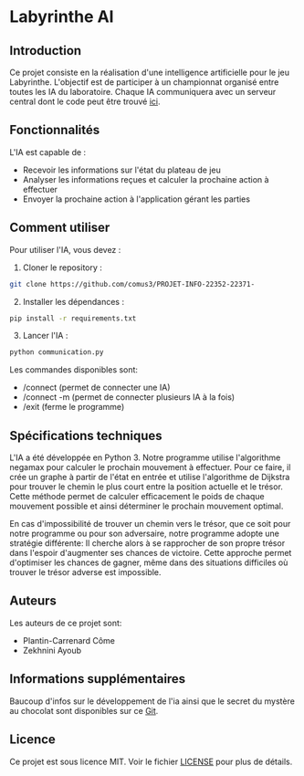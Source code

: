 # Labyrinthe AI

## Introduction

Ce projet consiste en la réalisation d'une intelligence artificielle pour le jeu Labyrinthe. L'objectif est de participer à un championnat organisé entre toutes les IA du laboratoire.
Chaque IA communiquera avec un serveur central dont le code peut être trouvé [ici](https://github.com/qlurkin/PI2CChampionshipRunner).

## Fonctionnalités

L'IA est capable de :

- Recevoir les informations sur l'état du plateau de jeu
- Analyser les informations reçues et calculer la prochaine action à effectuer
- Envoyer la prochaine action à l'application gérant les parties

## Comment utiliser

Pour utiliser l'IA, vous devez :

1. Cloner le repository :
```bash
git clone https://github.com/comus3/PROJET-INFO-22352-22371-
```
2. Installer les dépendances :
```bash
pip install -r requirements.txt
```
3. Lancer l'IA :
```bash
python communication.py
```
Les commandes disponibles sont:

- /connect (permet de connecter une IA)
- /connect -m (permet de connecter plusieurs IA à la fois)
- /exit (ferme le programme)

## Spécifications techniques

L'IA a été développée en Python 3.
Notre programme utilise l'algorithme negamax pour calculer le prochain mouvement à effectuer. Pour ce faire, il crée un graphe à partir de l'état en entrée et utilise l'algorithme de Dijkstra pour trouver le chemin le plus court entre la position actuelle et le trésor. Cette méthode permet de calculer efficacement le poids de chaque mouvement possible et ainsi déterminer le prochain mouvement optimal.

En cas d'impossibilité de trouver un chemin vers le trésor, que ce soit pour notre programme ou pour son adversaire, notre programme adopte une stratégie différente: Il cherche alors à se rapprocher de son propre trésor dans l'espoir d'augmenter ses chances de victoire. Cette approche permet d'optimiser les chances de gagner, même dans des situations difficiles où trouver le trésor adverse est impossible.


## Auteurs
Les auteurs de ce projet sont:

 - Plantin-Carrenard Côme
 - Zekhnini Ayoub

## Informations supplémentaires

Baucoup d'infos sur le développement de l'ia ainsi que le secret du mystère au chocolat sont disponibles sur ce [Git](https://www.youtube.com/watch?v=dQw4w9WgXcQ&ab_channel=RickAstley).

## Licence

Ce projet est sous licence MIT. Voir le fichier [LICENSE](https://github.com/comus3/PROJET-INFO-22352-22371-/blob/main/LICENCE) pour plus de détails.




